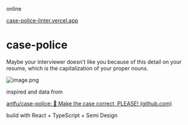 online

[case-police-linter.vercel.app](https://case-police-linter.vercel.app/)

# case-police

Maybe your interviewer doesn't like you because of this detail on your resume, which is the capitalization of your proper nouns.

![image.png](https://p6-juejin.byteimg.com/tos-cn-i-k3u1fbpfcp/bedbf52a42874563bd53e80fde96e144~tplv-k3u1fbpfcp-watermark.image?)

inspired and data from

[antfu/case-police: 🚨 Make the case correct, PLEASE! (github.com)](https://github.com/antfu/case-police)

build with React + TypeScript + Semi Design

